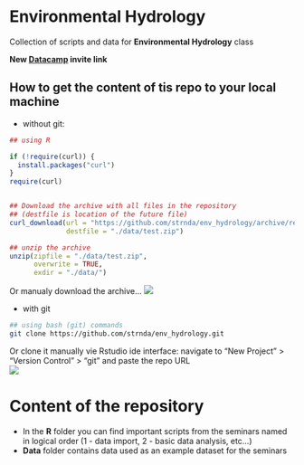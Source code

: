 
<!-- README.md is generated from README.Rmd. Please edit that file -->

# Environmental Hydrology

Collection of scripts and data for **Environmental Hydrology** class

**New
[Datacamp](https://www.datacamp.com/groups/shared_links/41eaf0594835331d7a65ca8a83e94aaed1638b3155c42041702b5724763c5ee9)
invite link**

## How to get the content of tis repo to your local machine

- without git:

``` r
## using R

if (!require(curl)) {
  install.packages("curl")
}
require(curl)


## Download the archive with all files in the repository
## (destfile is location of the future file)
curl_download(url = "https://github.com/strnda/env_hydrology/archive/refs/heads/main.zip", 
              destfile = "./data/test.zip")

## unzip the archive
unzip(zipfile = "./data/test.zip",
      overwrite = TRUE, 
      exdir = "./data/")
```

Or manualy download the archive… ![](figs/download.png)

- with git

``` bash
## using bash (git) commands
git clone https://github.com/strnda/env_hydrology.git
```

Or clone it manually vie Rstudio ide interface: navigate to “New
Project” \> “Version Control” \> “git” and paste the repo URL  
![](figs/git_repo_clone.png)

# Content of the repository

- In the **R** folder you can find important scripts from the seminars
  named in logical order (1 - data import, 2 - basic data analysis,
  etc…)  
- **Data** folder contains data used as an example dataset for the
  seminars
